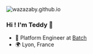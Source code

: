 ![wazazaby.github.io](https://count.getloli.com/@wazazaby.github.io?theme=booru-vp)

### Hi ! I'm Teddy 👋
* 🔧 Platform Engineer at [Batch](https://batch.com)
* 🌍 Lyon, France

<!--
**Wazazaby/wazazaby** is a ✨ _special_ ✨ repository because its `README.md` (this file) appears on your GitHub profile.

Here are some ideas to get you started:

- 🔭 I’m currently working on ...
- 🌱 I’m currently learning ...
- 👯 I’m looking to collaborate on ...
- 🤔 I’m looking for help with ...
- 💬 Ask me about ...
- 📫 How to reach me: ...
- 😄 Pronouns: ...
- ⚡ Fun fact: ...
-->
